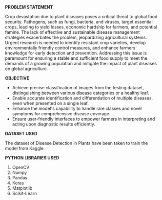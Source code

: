 **PROBLEM STATEMENT**

Crop devastation due to plant diseases poses a critical threat to global food security. Pathogens, such as fungi, bacteria, and viruses, target essential crops, leading to yield losses, economic hardship for farmers, and potential famine. The lack of effective and sustainable disease management strategies exacerbates the problem, jeopardizing agricultural systems. Urgent research is needed to identify resistant crop varieties, develop environmentally friendly control measures, and enhance farmers' knowledge for early detection and prevention. Addressing this issue is paramount for ensuring a stable and sufficient food supply to meet the demands of a growing population and mitigate the impact of plant diseases on global agriculture.

**OBJECTIVE**

- Achieve precise classification of images from the testing dataset, distinguishing between various disease categories or a healthy leaf.
- Enable accurate identification and differentiation of multiple diseases, even when presented on a single leaf.
- Enhance the model's capability to handle rare classes and novel symptoms for comprehensive disease coverage.
- Ensure user-friendly interfaces to empower farmers in interpreting and acting upon diagnostic results efficiently.

**DATASET USED**

The dataset of Disease Detection in Plants have been taken to train the model from Kaggle.

**PYTHON LIBRARIES USED**
1. OpenCV
2. Numpy
3. Pandas
4. Keras
5. Matplotlib
6. Scikit-Learn
